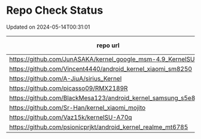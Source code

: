 # Repo Check Status

Updated on 2024-05-14T00:31:01

| repo url | repo status |
| -------- | -------- | 
|  https://github.com/JunASAKA/kernel_google_msm-4.9_KernelSU |  301 |
|  https://github.com/Vincent4440/android_kernel_xiaomi_sm8250 |  301 |
|  https://github.com/A-JiuA/sirius_Kernel |  301 |
|  https://github.com/picasso09/RMX2189R |  301 |
|  https://github.com/BlackMesa123/android_kernel_samsung_s5e8835 |  301 |
|  https://github.com/Sr-Han/kernel_xiaomi_mojito |  404 |
|  https://github.com/Vaz15k/kernelSU-A70q |  404 |
|  https://github.com/psionicprjkt/android_kernel_realme_mt6785 |  404 |
